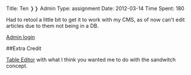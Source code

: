 Title: Ten &#10093;&#10093; Admin
Type: assignment
Date: 2012-03-14
Time Spent: 180

Had to retool a little bit to get it to work with my CMS, as of now can't edit articles due to them not being in a DB.

[Admin login](/admin)

##Extra Credit

 [Table Editor](/admin/nmEdit.php) with what I think you wanted me to do with the sandwitch concept.

